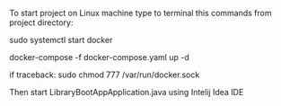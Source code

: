 To start project on Linux machine type to terminal this commands from project directory:

sudo systemctl start docker

docker-compose -f docker-compose.yaml up -d

if traceback:
sudo chmod 777 /var/run/docker.sock


Then start LibraryBootAppApplication.java using Intelij Idea IDE
